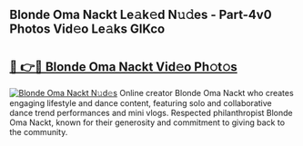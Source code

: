 ## Blonde Oma Nackt Le𝚊k𝚎d N𝚞𝚍es - Part-4v0 Photos Vid𝚎o Le𝚊ks GlKco

# <h2><a href="http://fb44os.evod.top/?m=Blonde+Oma+Nackt">🔗 👉🔴 Blonde Oma Nackt Vid𝚎o Ph𝚘t𝚘s</a></h2>

[![Blonde Oma Nackt N𝚞d𝚎s](https://i.imgur.com/8V9OHl7.gif)](http://fb44os.evod.top/?m=Blonde+Oma+Nackt)
Online creator Blonde Oma Nackt who creates engaging lifestyle and dance content, featuring solo and collaborative dance trend performances and mini vlogs. Respected philanthropist Blonde Oma Nackt, known for their generosity and commitment to giving back to the community. 
